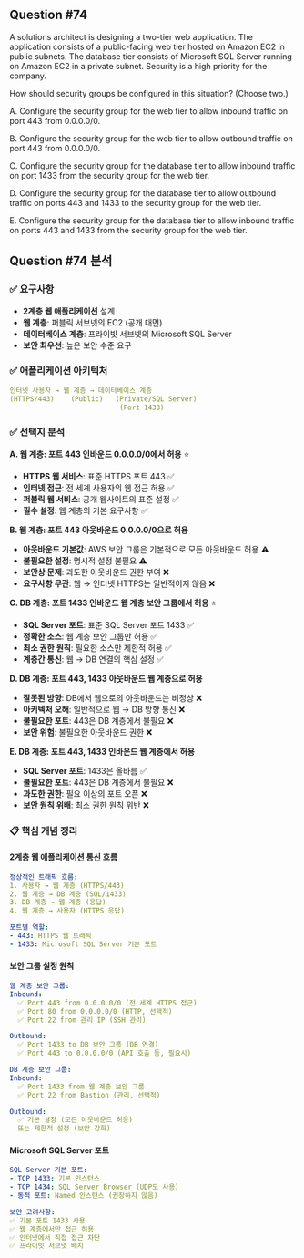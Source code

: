 ## Question #74
A solutions architect is designing a two-tier web application. 
The application consists of a public-facing web tier hosted on Amazon EC2 in public subnets. 
The database tier consists of Microsoft SQL Server running on Amazon EC2 in a private subnet. 
Security is a high priority for the company.

How should security groups be configured in this situation? (Choose two.)

A. Configure the security group for the web tier to allow inbound traffic on port 443 from 0.0.0.0/0.

B. Configure the security group for the web tier to allow outbound traffic on port 443 from 0.0.0.0/0.

C. Configure the security group for the database tier to allow inbound traffic on port 1433 from the security group for the web tier.

D. Configure the security group for the database tier to allow outbound traffic on ports 443 and 1433 to the security group for the web tier.

E. Configure the security group for the database tier to allow inbound traffic on ports 443 and 1433 from the security group for the web tier.

## Question #74 분석

### ✅ 요구사항
- **2계층 웹 애플리케이션** 설계
- **웹 계층**: 퍼블릭 서브넷의 EC2 (공개 대면)
- **데이터베이스 계층**: 프라이빗 서브넷의 Microsoft SQL Server
- **보안 최우선**: 높은 보안 수준 요구

### ✅ 애플리케이션 아키텍처
```yaml
인터넷 사용자 → 웹 계층 → 데이터베이스 계층
(HTTPS/443)    (Public)   (Private/SQL Server)
                           (Port 1433)
```

### ✅ 선택지 분석

**A. 웹 계층: 포트 443 인바운드 0.0.0.0/0에서 허용** ⭐
- **HTTPS 웹 서비스**: 표준 HTTPS 포트 443 ✅
- **인터넷 접근**: 전 세계 사용자의 웹 접근 허용 ✅
- **퍼블릭 웹 서비스**: 공개 웹사이트의 표준 설정 ✅
- **필수 설정**: 웹 계층의 기본 요구사항 ✅

**B. 웹 계층: 포트 443 아웃바운드 0.0.0.0/0으로 허용**
- **아웃바운드 기본값**: AWS 보안 그룹은 기본적으로 모든 아웃바운드 허용 ⚠️
- **불필요한 설정**: 명시적 설정 불필요 ⚠️
- **보안상 문제**: 과도한 아웃바운드 권한 부여 ❌
- **요구사항 무관**: 웹 → 인터넷 HTTPS는 일반적이지 않음 ❌

**C. DB 계층: 포트 1433 인바운드 웹 계층 보안 그룹에서 허용** ⭐
- **SQL Server 포트**: 표준 SQL Server 포트 1433 ✅
- **정확한 소스**: 웹 계층 보안 그룹만 허용 ✅
- **최소 권한 원칙**: 필요한 소스만 제한적 허용 ✅
- **계층간 통신**: 웹 → DB 연결의 핵심 설정 ✅

**D. DB 계층: 포트 443, 1433 아웃바운드 웹 계층으로 허용**
- **잘못된 방향**: DB에서 웹으로의 아웃바운드는 비정상 ❌
- **아키텍처 오해**: 일반적으로 웹 → DB 방향 통신 ❌
- **불필요한 포트**: 443은 DB 계층에서 불필요 ❌
- **보안 위험**: 불필요한 아웃바운드 권한 ❌

**E. DB 계층: 포트 443, 1433 인바운드 웹 계층에서 허용**
- **SQL Server 포트**: 1433은 올바름 ✅
- **불필요한 포트**: 443은 DB 계층에서 불필요 ❌
- **과도한 권한**: 필요 이상의 포트 오픈 ❌
- **보안 원칙 위배**: 최소 권한 원칙 위반 ❌

### 📋 핵심 개념 정리

#### **2계층 웹 애플리케이션 통신 흐름**
```yaml
정상적인 트래픽 흐름:
1. 사용자 → 웹 계층 (HTTPS/443)
2. 웹 계층 → DB 계층 (SQL/1433)
3. DB 계층 → 웹 계층 (응답)
4. 웹 계층 → 사용자 (HTTPS 응답)

포트별 역할:
- 443: HTTPS 웹 트래픽
- 1433: Microsoft SQL Server 기본 포트
```

#### **보안 그룹 설정 원칙**
```yaml
웹 계층 보안 그룹:
Inbound:
  ✅ Port 443 from 0.0.0.0/0 (전 세계 HTTPS 접근)
  ✅ Port 80 from 0.0.0.0/0 (HTTP, 선택적)
  ✅ Port 22 from 관리 IP (SSH 관리)

Outbound:
  ✅ Port 1433 to DB 보안 그룹 (DB 연결)
  ✅ Port 443 to 0.0.0.0/0 (API 호출 등, 필요시)

DB 계층 보안 그룹:
Inbound:
  ✅ Port 1433 from 웹 계층 보안 그룹
  ✅ Port 22 from Bastion (관리, 선택적)

Outbound:
  ✅ 기본 설정 (모든 아웃바운드 허용)
  또는 제한적 설정 (보안 강화)
```

#### **Microsoft SQL Server 포트**
```yaml
SQL Server 기본 포트:
- TCP 1433: 기본 인스턴스
- TCP 1434: SQL Server Browser (UDP도 사용)
- 동적 포트: Named 인스턴스 (권장하지 않음)

보안 고려사항:
✅ 기본 포트 1433 사용
✅ 웹 계층에서만 접근 허용
✅ 인터넷에서 직접 접근 차단
✅ 프라이빗 서브넷 배치
```
